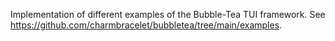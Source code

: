 Implementation of different examples of the Bubble-Tea TUI framework. See https://github.com/charmbracelet/bubbletea/tree/main/examples.
